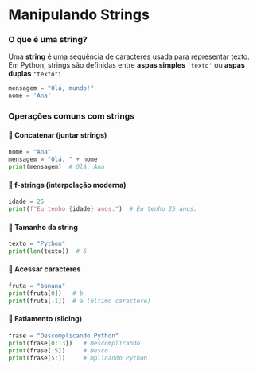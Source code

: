 # Manipulando Strings

### O que é uma string?

Uma **string** é uma sequência de caracteres usada para representar texto.  
Em Python, strings são definidas entre **aspas simples** `'texto'` ou **aspas duplas** `"texto"`:

```python
mensagem = "Olá, mundo!"
nome = 'Ana'
```

### Operações comuns com strings

#### 🔹 Concatenar (juntar strings)

```python
nome = "Ana"
mensagem = "Olá, " + nome
print(mensagem)  # Olá, Ana
```

#### 🔹 f-strings (interpolação moderna)

```python
idade = 25
print(f"Eu tenho {idade} anos.")  # Eu tenho 25 anos.
```

#### 🔹 Tamanho da string

```python
texto = "Python"
print(len(texto))  # 6
```

#### 🔹 Acessar caracteres

```python
fruta = "banana"
print(fruta[0])   # b
print(fruta[-1])  # a (último caractere)
```

#### 🔹 Fatiamento (slicing)

```python
frase = "Descomplicando Python"
print(frase[0:13])   # Descomplicando
print(frase[:5])     # Desco
print(frase[5:])     # mplicando Python
```
